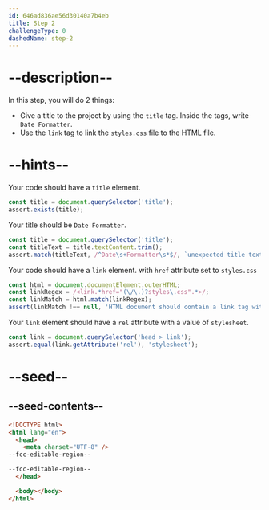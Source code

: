 ```yaml
---
id: 646ad836ae56d30140a7b4eb
title: Step 2
challengeType: 0
dashedName: step-2
---
```


# --description--

In this step, you will do 2 things: 

* Give a title to the project by using the `title` tag. Inside the tags, write `Date Formatter`.
* Use the `link` tag to link the `styles.css` file to the HTML file.

# --hints--

Your code should have a `title` element.

```js
const title = document.querySelector('title');
assert.exists(title);
```

Your title should be `Date Formatter`.

```js
const title = document.querySelector('title');
const titleText = title.textContent.trim();
assert.match(titleText, /^Date\s+Formatter\s*$/, `unexpected title text: "${titleText}"`);
```

Your code should have a `link` element. with `href` attribute set to `styles.css`

```js
const html = document.documentElement.outerHTML;
const linkRegex = /<link.*href="(\/\.)?styles\.css".*>/;
const linkMatch = html.match(linkRegex);
assert(linkMatch !== null, 'HTML document should contain a link tag with href of "styles.css"');
```

Your `link` element should have a `rel` attribute with a value of `stylesheet`.

```js
const link = document.querySelector('head > link');
assert.equal(link.getAttribute('rel'), 'stylesheet');
```

# --seed--

## --seed-contents--

```html
<!DOCTYPE html>
<html lang="en">
  <head>
    <meta charset="UTF-8" />
--fcc-editable-region--

--fcc-editable-region--
  </head>

  <body></body>
</html>
```
